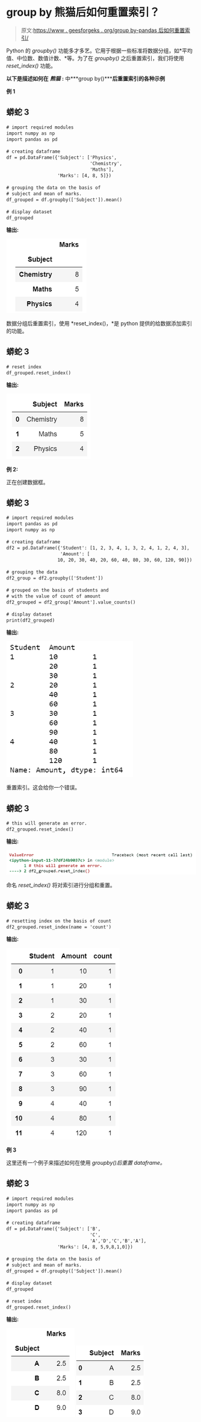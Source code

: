 # group by 熊猫后如何重置索引？

> 原文:[https://www . geesforgeks . org/group by-pandas 后如何重置索引/](https://www.geeksforgeeks.org/how-to-reset-index-after-groupby-pandas/)

Python 的 *groupby()* 功能多才多艺。它用于根据一些标准将数据分组，如*平均值、中位数、数值计数、*等。为了在 *groupby()* 之后重置索引，我们将使用 *reset_index()* 功能。

**以下是描述如何在** ***熊猫*** **:** 中***group by()*****后重置索引的各种示例**

**例 1**

## 蟒蛇 3

```
# import required modules
import numpy as np
import pandas as pd

# creating dataframe
df = pd.DataFrame({'Subject': ['Physics', 
                               'Chemistry', 
                               'Maths'], 
                   'Marks': [4, 8, 5]})

# grouping the data on the basis of 
# subject and mean of marks.
df_grouped = df.groupby(['Subject']).mean()

# display dataset
df_grouped
```

**输出:**

![](img/9b7ed75112af2e657e908c911a2cf90a.png)

数据分组后重置索引，使用 *reset_index()，*是 python 提供的给数据添加索引的功能。

## 蟒蛇 3

```
# reset index
df_grouped.reset_index()
```

**输出:**

![](img/6357a38a3271d13b78b1d6259dafcb7e.png)

**例 2:**

正在创建数据框。

## 蟒蛇 3

```
# import required modules
import pandas as pd
import numpy as np

# creating dataframe
df2 = pd.DataFrame({'Student': [1, 2, 3, 4, 1, 3, 2, 4, 1, 2, 4, 3],
                    'Amount': [
                   10, 20, 30, 40, 20, 60, 40, 80, 30, 60, 120, 90]})

# grouping the data
df2_group = df2.groupby(['Student'])

# grouped on the basis of students and
# with the value of count of amount
df2_grouped = df2_group['Amount'].value_counts()

# display dataset
print(df2_grouped)
```

**输出:**

![](img/3e41c983d28eb63e3ee62ed4fc8df8c0.png)

重置索引。这会给你一个错误。

## 蟒蛇 3

```
# this will generate an error.
df2_grouped.reset_index()
```

**输出:**

![](img/8cee0921c83b6496eb56b961fcae4ab0.png)

命名 *reset_index()* 将对索引进行分组和重置。

## 蟒蛇 3

```
# resetting index on the basis of count
df2_grouped.reset_index(name = 'count')
```

**输出:**

![](img/71518148db338b6fed65e94e82fb2919.png)

**例 3**

这里还有一个例子来描述如何在使用 *groupby()后重置 dataframe。*

## 蟒蛇 3

```
# import required modules
import numpy as np
import pandas as pd

# creating dataframe
df = pd.DataFrame({'Subject': ['B', 
                               'C', 
                               'A','D','C','B','A'], 
                   'Marks': [4, 8, 5,9,8,1,0]})

# grouping the data on the basis of 
# subject and mean of marks.
df_grouped = df.groupby(['Subject']).mean()

# display dataset
df_grouped

# reset index
df_grouped.reset_index()
```

**输出:**

![](img/f8775b87fc4f0f90ea052215400a7e4a.png) ![](img/9ee0e42d27a12a99f1071e436d24e482.png)